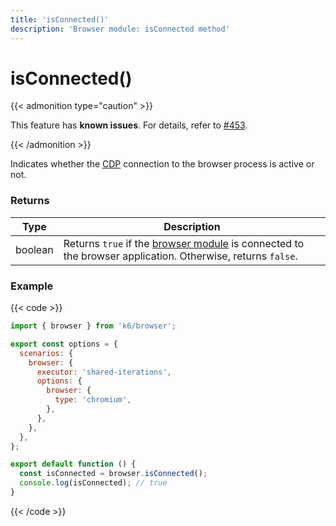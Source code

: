 ```yaml
---
title: 'isConnected()'
description: 'Browser module: isConnected method'
---
```


# isConnected()

{{< admonition type="caution" >}}

This feature has **known issues**.
For details, refer to [#453](https://github.com/grafana/xk6-browser/issues/453).

{{< /admonition >}}

Indicates whether the [CDP](https://chromedevtools.github.io/devtools-protocol/) connection to the browser process is active or not.

### Returns

| Type    | Description                                                                                                                                                                     |
| ------- | ------------------------------------------------------------------------------------------------------------------------------------------------------------------------------- |
| boolean | Returns `true` if the [browser module](https://grafana.com/docs/k6/<K6_VERSION>/javascript-api/k6-browser) is connected to the browser application. Otherwise, returns `false`. |

### Example

{{< code >}}

```javascript
import { browser } from 'k6/browser';

export const options = {
  scenarios: {
    browser: {
      executor: 'shared-iterations',
      options: {
        browser: {
          type: 'chromium',
        },
      },
    },
  },
};

export default function () {
  const isConnected = browser.isConnected();
  console.log(isConnected); // true
}
```

{{< /code >}}
